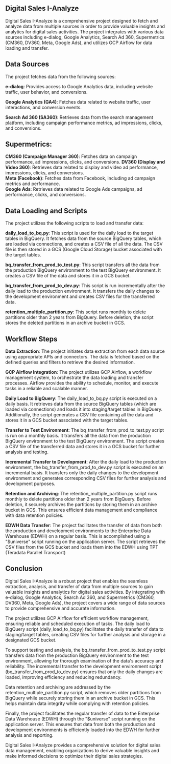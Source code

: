 ## **Digital Sales I-Analyze**

Digital Sales I-Analyze is a comprehensive project designed to fetch and analyze data from multiple sources in order to provide valuable insights and analytics for digital sales activities. The project integrates with various data sources including e-dialog, Google Analytics, Search Ad 360, Supermetrics (CM360, DV360, Meta, Google Ads), and utilizes GCP Airflow for data loading and transfer.

## **Data Sources**

The project fetches data from the following sources:

**e-dialog**: Provides access to Google Analytics data, including website traffic, user behavior, and conversions.

**Google Analytics (GA4)**: Fetches data related to website traffic, user interactions, and conversion events.

**Search Ad 360 (SA360)**: Retrieves data from the search management platform, including campaign performance metrics, ad impressions, clicks, and conversions.

## **Supermetrics**:

**CM360 (Campaign Manager 360)**: Fetches data on campaign performance, ad impressions, clicks, and conversions.
**DV360 (Display and Video 360)**: Retrieves data related to display and video ad performance, impressions, clicks, and conversions.<br>
**Meta (Facebook)**: Fetches data from Facebook, including ad campaign metrics and performance.<br>
**Google Ads**: Retrieves data related to Google Ads campaigns, ad performance, clicks, and conversions.

## **Data Loading and Scripts**

The project utilizes the following scripts to load and transfer data:

**daily_load_to_bq.py**: This script is used for the daily load to the target tables in BigQuery. It fetches data from the source BigQuery tables, which are loaded via connections, and creates a CSV file of all the data. The CSV file is then stored in a GCS (Google Cloud Storage) bucket associated with the target tables.

**bq_transfer_from_prod_to_test.py**: This script transfers all the data from the production BigQuery environment to the test BigQuery environment. It creates a CSV file of the data and stores it in a GCS bucket.

**bq_transfer_from_prod_to_dev.py**: This script is run incrementally after the daily load to the production environment. It transfers the daily changes to the development environment and creates CSV files for the transferred data.

**retention_multiple_partition.py**: This script runs monthly to delete partitions older than 2 years from BigQuery. Before deletion, the script stores the deleted partitions in an archive bucket in GCS.

## **Workflow Steps**

**Data Extraction**: The project initiates data extraction from each data source using appropriate APIs and connectors. The data is fetched based on the defined queries and filters to retrieve the desired information.

**GCP Airflow Integration**: The project utilizes GCP Airflow, a workflow management system, to orchestrate the data loading and transfer processes. Airflow provides the ability to schedule, monitor, and execute tasks in a reliable and scalable manner.

**Daily Load to BigQuery**: The daily_load_to_bq.py script is executed on a daily basis. It retrieves data from the source BigQuery tables (which are loaded via connections) and loads it into staging/target tables in BigQuery. Additionally, the script generates a CSV file containing all the data and stores it in a GCS bucket associated with the target tables.

**Transfer to Test Environment**: The bq_transfer_from_prod_to_test.py script is run on a monthly basis. It transfers all the data from the production BigQuery environment to the test BigQuery environment. The script creates a CSV file of the transferred data and stores it in a GCS bucket for further analysis and testing.

**Incremental Transfer to Development**: After the daily load to the production environment, the bq_transfer_from_prod_to_dev.py script is executed on an incremental basis. It transfers only the daily changes to the development environment and generates corresponding CSV files for further analysis and development purposes.

**Retention and Archiving**: The retention_multiple_partition.py script runs monthly to delete partitions older than 2 years from BigQuery. Before deletion, it securely archives the partitions by storing them in an archive bucket in GCS. This ensures efficient data management and compliance with data retention policies.

**EDWH Data Transfer**: The project facilitates the transfer of data from both the production and development environments to the Enterprise Data Warehouse (EDWH) on a regular basis. This is accomplished using a "$universe" script running on the application server. The script retrieves the CSV files from the GCS bucket and loads them into the EDWH using TPT (Teradata Parallel Transport)

## **Conclusion**

Digital Sales I-Analyze is a robust project that enables the seamless extraction, analysis, and transfer of data from multiple sources to gain valuable insights and analytics for digital sales activities. By integrating with e-dialog, Google Analytics, Search Ad 360, and Supermetrics (CM360, DV360, Meta, Google Ads), the project covers a wide range of data sources to provide comprehensive and accurate information.

The project utilizes GCP Airflow for efficient workflow management, ensuring reliable and scheduled execution of tasks. The daily load to BigQuery script (daily_load_to_bq.py) facilitates the daily transfer of data to staging/target tables, creating CSV files for further analysis and storage in a designated GCS bucket.

To support testing and analysis, the bq_transfer_from_prod_to_test.py script transfers data from the production BigQuery environment to the test environment, allowing for thorough examination of the data's accuracy and reliability. The incremental transfer to the development environment script (bq_transfer_from_prod_to_dev.py) ensures that only the daily changes are loaded, improving efficiency and reducing redundancy.

Data retention and archiving are addressed by the retention_multiple_partition.py script, which removes older partitions from BigQuery while securely storing them in an archive bucket in GCS. This helps maintain data integrity while complying with retention policies.

Finally, the project facilitates the regular transfer of data to the Enterprise Data Warehouse (EDWH) through the "$universe" script running on the application server. This ensures that data from both the production and development environments is efficiently loaded into the EDWH for further analysis and reporting.

Digital Sales I-Analyze provides a comprehensive solution for digital sales data management, enabling organizations to derive valuable insights and make informed decisions to optimize their digital sales strategies.